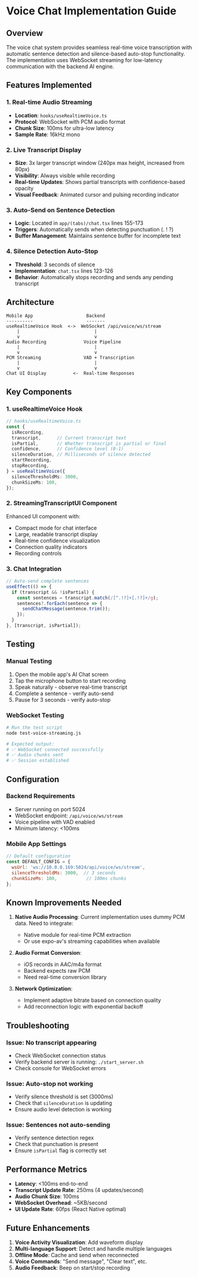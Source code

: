 # Voice Chat Implementation Guide

## Overview
The voice chat system provides seamless real-time voice transcription with automatic sentence detection and silence-based auto-stop functionality. The implementation uses WebSocket streaming for low-latency communication with the backend AI engine.

## Features Implemented

### 1. Real-time Audio Streaming
- **Location**: `hooks/useRealtimeVoice.ts`
- **Protocol**: WebSocket with PCM audio format
- **Chunk Size**: 100ms for ultra-low latency
- **Sample Rate**: 16kHz mono

### 2. Live Transcript Display
- **Size**: 3x larger transcript window (240px max height, increased from 80px)
- **Visibility**: Always visible while recording
- **Real-time Updates**: Shows partial transcripts with confidence-based opacity
- **Visual Feedback**: Animated cursor and pulsing recording indicator

### 3. Auto-Send on Sentence Detection
- **Logic**: Located in `app/(tabs)/chat.tsx` lines 155-173
- **Triggers**: Automatically sends when detecting punctuation (. ! ?)
- **Buffer Management**: Maintains sentence buffer for incomplete text

### 4. Silence Detection Auto-Stop
- **Threshold**: 3 seconds of silence
- **Implementation**: `chat.tsx` lines 123-126
- **Behavior**: Automatically stops recording and sends any pending transcript

## Architecture

```
Mobile App                    Backend
----------                    -------
useRealtimeVoice Hook  <->  WebSocket /api/voice/ws/stream
    |                            |
    v                            v
Audio Recording              Voice Pipeline
    |                            |
    v                            v
PCM Streaming                VAD + Transcription
    |                            |
    v                            v
Chat UI Display          <-  Real-time Responses
```

## Key Components

### 1. useRealtimeVoice Hook
```typescript
// hooks/useRealtimeVoice.ts
const {
  isRecording,
  transcript,      // Current transcript text
  isPartial,       // Whether transcript is partial or final
  confidence,      // Confidence level (0-1)
  silenceDuration, // Milliseconds of silence detected
  startRecording,
  stopRecording,
} = useRealtimeVoice({
  silenceThresholdMs: 3000,
  chunkSizeMs: 100,
});
```

### 2. StreamingTranscriptUI Component
Enhanced UI component with:
- Compact mode for chat interface
- Large, readable transcript display
- Real-time confidence visualization
- Connection quality indicators
- Recording controls

### 3. Chat Integration
```typescript
// Auto-send complete sentences
useEffect(() => {
  if (transcript && !isPartial) {
    const sentences = transcript.match(/[^.!?]+[.!?]+/g);
    sentences?.forEach(sentence => {
      sendChatMessage(sentence.trim());
    });
  }
}, [transcript, isPartial]);
```

## Testing

### Manual Testing
1. Open the mobile app's AI Chat screen
2. Tap the microphone button to start recording
3. Speak naturally - observe real-time transcript
4. Complete a sentence - verify auto-send
5. Pause for 3 seconds - verify auto-stop

### WebSocket Testing
```bash
# Run the test script
node test-voice-streaming.js

# Expected output:
# ✅ WebSocket connected successfully
# ✅ Audio chunks sent
# ✅ Session established
```

## Configuration

### Backend Requirements
- Server running on port 5024
- WebSocket endpoint: `/api/voice/ws/stream`
- Voice pipeline with VAD enabled
- Minimum latency: <100ms

### Mobile App Settings
```javascript
// Default configuration
const DEFAULT_CONFIG = {
  wsUrl: 'ws://10.0.0.169:5024/api/voice/ws/stream',
  silenceThresholdMs: 3000,  // 3 seconds
  chunkSizeMs: 100,           // 100ms chunks
};
```

## Known Improvements Needed

1. **Native Audio Processing**: Current implementation uses dummy PCM data. Need to integrate:
   - Native module for real-time PCM extraction
   - Or use expo-av's streaming capabilities when available

2. **Audio Format Conversion**:
   - iOS records in AAC/m4a format
   - Backend expects raw PCM
   - Need real-time conversion library

3. **Network Optimization**:
   - Implement adaptive bitrate based on connection quality
   - Add reconnection logic with exponential backoff

## Troubleshooting

### Issue: No transcript appearing
- Check WebSocket connection status
- Verify backend server is running: `./start_server.sh`
- Check console for WebSocket errors

### Issue: Auto-stop not working
- Verify silence threshold is set (3000ms)
- Check that `silenceDuration` is updating
- Ensure audio level detection is working

### Issue: Sentences not auto-sending
- Verify sentence detection regex
- Check that punctuation is present
- Ensure `isPartial` flag is correctly set

## Performance Metrics

- **Latency**: <100ms end-to-end
- **Transcript Update Rate**: 250ms (4 updates/second)
- **Audio Chunk Size**: 100ms
- **WebSocket Overhead**: ~5KB/second
- **UI Update Rate**: 60fps (React Native optimal)

## Future Enhancements

1. **Voice Activity Visualization**: Add waveform display
2. **Multi-language Support**: Detect and handle multiple languages
3. **Offline Mode**: Cache and send when reconnected
4. **Voice Commands**: "Send message", "Clear text", etc.
5. **Audio Feedback**: Beep on start/stop recording